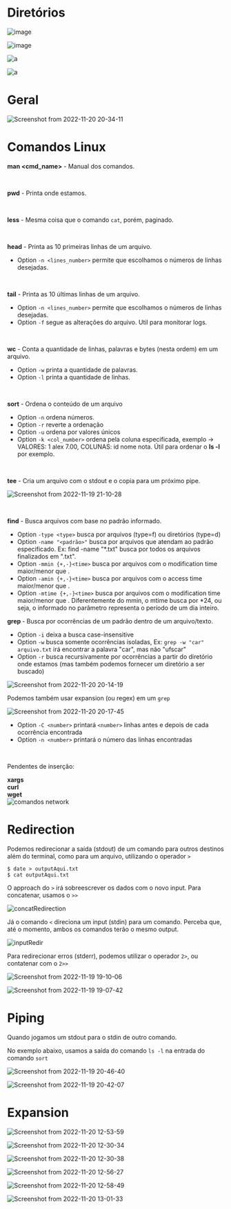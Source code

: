 # Diretórios

![image](https://user-images.githubusercontent.com/80921933/202584611-2286eea2-09d3-4755-9422-a1994e3dbfa7.png)

![image](https://user-images.githubusercontent.com/80921933/202584714-e6d60530-166d-4b9a-9fcb-09bf21e5118f.png)

![a](https://user-images.githubusercontent.com/80921933/202585060-d7d8ee12-4563-4cf3-a431-4203806100f0.png)

![a](https://user-images.githubusercontent.com/80921933/202593547-fe98e703-27b0-428e-b70c-8f4cfd3699b5.png)

# Geral

![Screenshot from 2022-11-20 20-34-11](https://user-images.githubusercontent.com/80921933/202932602-c3c0ad88-7fed-44de-9577-455c0abc59b2.png)

# Comandos Linux

**man <cmd_name>** - Manual dos comandos.

<br>

**pwd** - Printa onde estamos.

<br>

**less** - Mesma coisa que o comando ``cat``, porém, paginado.

<br>

**head** - Printa as 10 primeiras linhas de um arquivo. 
- Option ``-n <lines_number>`` permite que escolhamos o números de linhas desejadas. 

<br>

**tail** - Printa as 10 últimas linhas de um arquivo.
- Option ``-n <lines_number>`` permite que escolhamos o números de linhas desejadas. 
- Option ``-f`` segue as alterações do arquivo. Util para monitorar logs.

<br>

**wc** - Conta a quantidade de linhas, palavras e bytes (nesta ordem) em um arquivo.
- Option ``-w`` printa a quantidade de palavras.
- Option ``-l`` printa a quantidade de linhas.

<br>

**sort** - Ordena o conteúdo de um arquivo
- Option ``-n`` ordena números. 
- Option ``-r`` reverte a ordenação
- Option ``-u`` ordena por valores únicos
- Option ``-k <col_number>`` ordena pela coluna especificada, exemplo -> VALORES: 1 alex 7.00, COLUNAS: id nome nota. Útil para ordenar o **ls -l** por exemplo.

<br>

**tee** - Cria um arquivo com o stdout e o copia para um próximo pipe.

![Screenshot from 2022-11-19 21-10-28](https://user-images.githubusercontent.com/80921933/202876631-7ea008e1-bab6-421f-808c-a01121d13df6.png)

<br>

**find** - Busca arquivos com base no padrão informado.

- Option ``-type <type>`` busca por arquivos (type=f) ou diretórios (type=d)
- Option ``-name "<padrão>"`` busca por arquivos que atendam ao padrão especificado. Ex: find -name "*.txt" busca por todos os arquivos finalizados em ".txt".
- Option ``-mmin {+,-}<time>`` busca por arquivos com o modification time maior/menor que <time>.
- Option ``-amin {+,-}<time>`` busca por arquivos com o access time maior/menor que <time>.
- Option ``-mtime {+,-}<time>`` busca por arquivos com o modification time maior/menor que <time>. Diferentemente do mmin, o mtime busca por <time>*24, ou seja, o <time> informado no parâmetro representa o período de um dia inteiro.

**grep <PATTERN> <FILE>** - Busca por ocorrências de um padrão dentro de um arquivo/texto.

- Option ``-i`` deixa a busca case-insensitive
- Option ``-w`` busca somente ocorrências isoladas, Ex: `grep -w "car" arquivo.txt` irá encontrar a palavra "car", mas não "ufscar"
- Option ``-r`` busca recursivamente por ocorrências a partir do diretório onde estamos (mas também podemos fornecer um diretório a ser buscado)

![Screenshot from 2022-11-20 20-14-19](https://user-images.githubusercontent.com/80921933/202931762-b989cd95-1e50-405d-bbc0-dd9ecd9cccf8.png)

Podemos também usar expansion (ou regex) em um `grep`

![Screenshot from 2022-11-20 20-17-45](https://user-images.githubusercontent.com/80921933/202931919-9ae2965d-a748-42d2-83ad-e95ce893f77c.png)

- Option ``-C <number>`` printará `<number>` linhas antes e depois de cada ocorrência encontrada
- Option ``-n <number>`` printará o número das linhas encontradas

<br>

Pendentes de inserção:

**xargs** <br>
**curl** <br>
**wget** <br>
![comandos network](https://user-images.githubusercontent.com/80921933/203087910-e28c49ea-a5ac-4a07-8c21-192ec7af0ce2.png)





# Redirection

Podemos redirecionar a saída (stdout) de um comando para outros destinos além do terminal, como para um arquivo, utilizando o operador `>`
```
$ date > outputAqui.txt
$ cat outputAqui.txt
```
O approach do `>` irá sobreescrever os dados com o novo input. Para concatenar, usamos o `>>`

![concatRedirection](https://user-images.githubusercontent.com/80921933/202872814-bdd77014-4b4f-42ce-b261-32444cd01e07.png)

Já o comando `<` direciona um input (stdin) para um comando. Perceba que, até o momento, ambos os comandos terão o mesmo output.

![inputRedir](https://user-images.githubusercontent.com/80921933/202872959-436f9fab-860d-424d-893d-e1ef8918afee.png)

Para redirecionar erros (stderr), podemos utilizar o operador `2>`, ou contatenar com o `2>>`

![Screenshot from 2022-11-19 19-10-06](https://user-images.githubusercontent.com/80921933/202873358-4c728e80-a087-4ef4-8e98-44f844df105b.png)

![Screenshot from 2022-11-19 19-07-42](https://user-images.githubusercontent.com/80921933/202873286-b3c1584a-79d4-4133-b0d4-c0d057e03591.png)

# Piping

Quando jogamos um stdout para o stdin de outro comando.

No exemplo abaixo, usamos a saída do comando `ls -l` na entrada do comando `sort`

![Screenshot from 2022-11-19 20-46-40](https://user-images.githubusercontent.com/80921933/202876019-c4d65bbb-9963-4604-a0b4-bb6f80f4ece8.png)


![Screenshot from 2022-11-19 20-42-07](https://user-images.githubusercontent.com/80921933/202876027-9283c60e-ab5e-4edb-a1c5-ff171994905a.png)

# Expansion

![Screenshot from 2022-11-20 12-53-59](https://user-images.githubusercontent.com/80921933/202912034-3f3d208d-6fa1-4a21-81d2-66f4a20ccdab.png)

![Screenshot from 2022-11-20 12-30-34](https://user-images.githubusercontent.com/80921933/202911952-d7891c7f-01a9-4f20-8006-f39a46dd8c00.png)

![Screenshot from 2022-11-20 12-30-38](https://user-images.githubusercontent.com/80921933/202911961-3ecda255-d467-40c8-90f2-770e989e52c8.png)

![Screenshot from 2022-11-20 12-56-27](https://user-images.githubusercontent.com/80921933/202912144-7a8b48d0-0a49-4fff-b445-fc645ab43766.png)

![Screenshot from 2022-11-20 12-58-49](https://user-images.githubusercontent.com/80921933/202912247-3eb3d246-45ee-4045-ba0f-f47a99d4139e.png)

![Screenshot from 2022-11-20 13-01-33](https://user-images.githubusercontent.com/80921933/202912404-b8205fcb-b48b-4a79-9aa8-ac891183498b.png)



